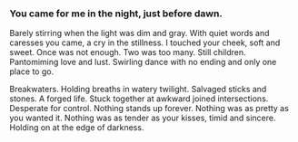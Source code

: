 ### You came for me in the night, just before dawn.

Barely stirring when the light was dim and gray. With quiet words and caresses you came, a cry in the stillness. I touched your cheek, soft and sweet. Once was not enough. Two was too many. Still children. Pantomiming love and lust. Swirling dance with no ending and only one place to go. 

Breakwaters. Holding breaths in watery twilight. Salvaged sticks and stones. A forged life. Stuck together at awkward joined intersections.  Desperate for control. Nothing stands up forever. Nothing was as pretty as you wanted it. Nothing was as tender as your kisses, timid and sincere. 
Holding on at the edge of darkness. 
